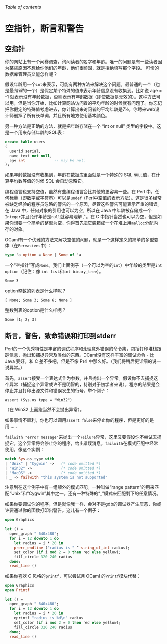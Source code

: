 <!-- ((! set title Null Pointers, Asserts and Warnings !)) ((! set learn !)) -->

*Table of contents*

# 空指针，断言和警告

## 空指针
你的网站上有一个问卷调查，询问读者的名字和年龄。唯一的问题是有一些读者因为某些原因不想给你他们的年龄，他们很顽固，就是拒绝填写那个字段。 可怜的数据库管理员又能怎样呢？

假设年龄用一个`int`来表示，可能有两种方法来解决这个问题。最普通的一个（也是最*错误*的一个）是假定某个特殊的值来表示年龄信息没有收集到。比如说 age = -1 就表示没有年龄数据，否则表示有年龄数据（即使数据是无效的）。这种方法可以用，但是当你开始，比如计算网站访问者的平均年龄的时候就有问题了。你忘记把你假定的特殊值考虑进去，你计算出来访问者的平均年龄是7½，你聘来web设计师删掉了所有长单词，并且所有地方使用基本颜色。

另一种方法是正确的方法，就是把年龄存储在一个 “int or null” 类型的字段中。这是一个用来存储年龄的SQL表：
```SQL
create table users
(
  userid serial,
  name text not null,
  age int             -- may be null
);
```

如果年龄数据没有收集到，年龄在数据库里面就是一个特殊的 SQL `NULL`值，在计算平均数等值的时候 SQL 会自动忽略它。

编程语言也支持空值，虽然有些编程语言会比其他的更容易一些。在 Perl 中，任何标量（即数字或字符串）可以是`undef`（Perl中空值的表示方法）。这是很多经常被缺乏经验的程序员忽略的警告的一个原因，尽管这些警告可能表示严重的错误。在 Java 中，任何对象的引用也可以为空，所以在 Java 中年龄被存储成一个`Integer`并且允许年龄是`null`就容易理解了。在 C 中指针当然也可以为空，但是如果你想要一个简单的整型为空，你得首先把它装箱成一个在堆上用`malloc`分配内存的对象。

OCaml有一个优雅的方法来解决空值的问题，就是一个这样定义的简单的多型变体（在`Pervasives`中）：
```ocaml
type 'a option = None | Some of 'a
```

一个“空指针”写成`None`。我们上面例子（一个可以为空的`int`）中年龄的类型是`int option`（记住：像 `int list`和`int binary_tree`）。

```ocamltop
Some 3
```
option整数的列表是什么样呢？

```ocamltop
[ None; Some 3; Some 6; None ]
```

整数列表的option是什么样呢？

```ocamltop
Some [1; 2; 3]
```
## 断言，警告，致命错误和打印到stderr
Perl的一个优秀特性是丰富的调试程序和处理意外错误的命令集，包括打印堆栈跟踪信息，抛出和捕捉异常及类似的东西。OCaml没有这样丰富的调试命令 - 比 Java 要好，和 C 差不多吧，但是不像 Perl 中那么好。（我们将稍后更详细的说一说异常。）

首先，`assert`接受一个表达式作为参数，并且抛出一个异常。假设你不去捕捉这个异常（捕捉这个异常或许不是明智的，特别对于初学者来说），程序的结果是会停止并且打印出源文件和错误发生的行号。举个例子：
```ocamltop
assert (Sys.os_type = "Win32")
```
（在 Win32 上面跑当然不会抛出异常）。

如果事情不顺利，你也可以调用`assert false`来停止你的程序，但是更好的是用……

`failwith "error message"`来抛出一个`Failure`异常，这里又要假设你不尝试去捕捉它，这个异常将会停止你的程序，给出错误消息。`failwith`在模式匹配中经常使用，像这个实例：
```ocaml
match Sys.os_type with
| "Unix" | "Cygwin" ->   (* code omitted *)
| "Win32" ->             (* code omitted *)
| "MacOS" ->             (* code omitted *)
| _ -> failwith "this system is not supported"
```

注意到在这个例子中有一组额外的模式匹配。一种叫做“range pattern”的用来匹配“Unix”和“Cygwin”其中之一。还有一种特殊的“_”模式来匹配剩下的任意情况。

如果你要调试你的程序，但是就像我一样，会对不是gdb的调试器产生厌恶，你或许要通过你的函数打印出警告。这儿有一个例子：

```ocaml
open Graphics
  
let () =
  open_graph " 640x480";
  for i = 12 downto 1 do
    let radius = i * 20 in
    prerr_endline ("radius is " ^ string_of_int radius);
    set_color (if i mod 2 = 0 then red else yellow);
    fill_circle 320 240 radius
  done;
  read_line ()
```

如果你喜欢 C 风格的`printf`，可以尝试用 OCaml 的`Printf`模块代替：
```ocaml
open Graphics
open Printf
  
let () =
  open_graph " 640x480";
  for i = 12 downto 1 do
    let radius = i * 20 in
    eprintf "radius is %d\n" radius;
    set_color (if i mod 2 = 0 then red else yellow);
    fill_circle 320 240 radius
  done;
  read_line ()
```

